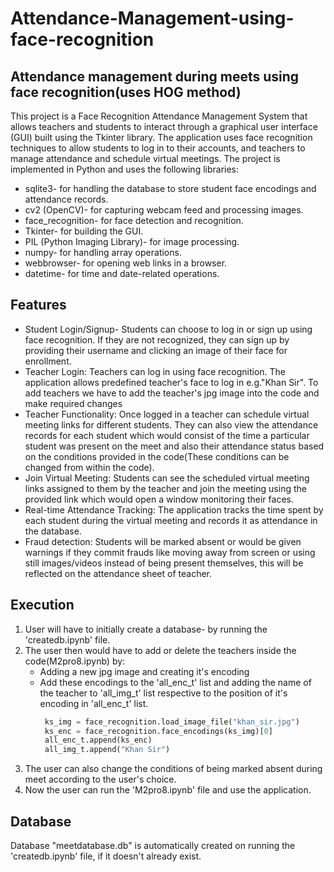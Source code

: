 # Attendance-Management-using-face-recognition
## Attendance management during meets using face recognition(uses HOG method)

This project is a Face Recognition Attendance Management System that allows teachers and students to interact through a graphical user interface (GUI) built using the Tkinter library. The application uses face recognition techniques to allow students to log in to their accounts, and teachers to manage attendance and schedule virtual meetings. The project is implemented in Python and uses the following libraries:

* sqlite3- for handling the database to store student face encodings and attendance records.
* cv2 (OpenCV)- for capturing webcam feed and processing images.
* face_recognition- for face detection and recognition.
* Tkinter- for building the GUI.
* PIL (Python Imaging Library)- for image processing.
* numpy- for handling array operations.
* webbrowser- for opening web links in a browser.
* datetime- for time and date-related operations.

## Features

* Student Login/Signup- Students can choose to log in or sign up using face recognition. If they are not recognized, they can sign up by providing their username and clicking an image of their face for enrollment.
* Teacher Login: Teachers can log in using face recognition. The application allows predefined teacher's face to log in e.g."Khan Sir". To add teachers we have to add the teacher's jpg image into the code and make required changes
* Teacher Functionality: Once logged in a teacher can schedule virtual meeting links for different students. They can also view the attendance records for each student which would consist of the time a particular student was present on the meet and also their attendance status based on the conditions provided in the code(These conditions can be changed from within the code).
* Join Virtual Meeting: Students can see the scheduled virtual meeting links assigned to them by the teacher and join the meeting using the provided link which would open a window monitoring their faces.
* Real-time Attendance Tracking: The application tracks the time spent by each student during the virtual meeting and records it as attendance in the database.
* Fraud detection: Students will be marked absent or would be given warnings if they commit frauds like moving away from screen or using still images/videos instead of being present themselves, this will be reflected on the attendance sheet of teacher.

## Execution

1. User will have to initially create a database- by running the 'createdb.ipynb' file.
2. The user then would have to add or delete the teachers inside the code(M2pro8.ipynb) by:
   * Adding a new jpg image and creating it's encoding
   * Add these encodings to the 'all_enc_t' list and adding the name of the teacher to 'all_img_t' list respective to the position of it's encoding in 'all_enc_t' list.
     ```python
      ks_img = face_recognition.load_image_file("khan_sir.jpg")
      ks_enc = face_recognition.face_encodings(ks_img)[0]
      all_enc_t.append(ks_enc)
      all_img_t.append("Khan Sir")
     ```
3. The user can also change the conditions of being marked absent during meet according to the user's choice.
4. Now the user can run the 'M2pro8.ipynb' file and use the application.

## Database

Database "meetdatabase.db" is automatically created on running the 'createdb.ipynb' file, if it doesn't already exist.

